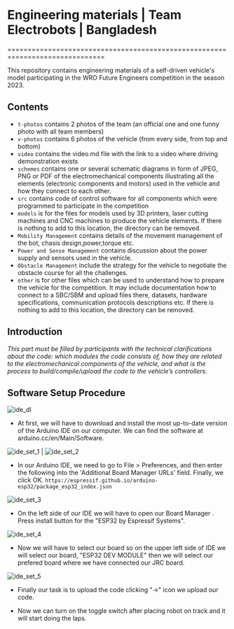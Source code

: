 # Engineering materials | Team Electrobots | Bangladesh
==============================================================================

This repository contains engineering materials of a self-driven vehicle's model participating in the WRO Future Engineers competition in the season 2023.

## Contents

* `t-photos` contains 2 photos of the team (an official one and one funny photo with all team members)
* `v-photos` contains 6 photos of the vehicle (from every side, from top and bottom)
* `video` contains the video.md file with the link to a video where driving demonstration exists
* `schemes` contains one or several schematic diagrams in form of JPEG, PNG or PDF of the electromechanical components illustrating all the elements (electronic components and motors) used in the vehicle and how they connect to each other.
* `src` contains code of control software for all components which were programmed to participate in the competition
* `models` is for the files for models used by 3D printers, laser cutting machines and CNC machines to produce the vehicle elements. If there is nothing to add to this location, the directory can be removed.
* `Mobility Management` contains details of the movement management of the bot, chasis design,power,torque etc.
* `Power and Sense Management` contains discussion about the power supply and sensors used in the vehicle.
* `Obstacle Management` include the strategy for the vehicle to negotiate the obstacle course for all the challenges.
* `other` is for other files which can be used to understand how to prepare the vehicle for the competition. It may include documentation how to connect to a SBC/SBM and upload files there, datasets, hardware specifications, communication protocols descriptions etc. If there is nothing to add to this location, the directory can be removed.

## Introduction

_This part must be filled by participants with the technical clarifications about the code: which modules the code consists of, how they are related to the electromechanical components of the vehicle, and what is the process to build/compile/upload the code to the vehicle’s controllers._

## Software Setup Procedure

![ide_dl](https://github.com/LabibProjects/Bangladesh_Team-Electrobot/blob/main/other/ide_dl.png)
- At first, we will have to download and install the most up-to-date version of the Arduino IDE on our computer. We can find the software at arduino.cc/en/Main/Software.

![ide_set_1](https://github.com/LabibProjects/Bangladesh_Team-Electrobot/blob/main/other/ide_set_1.png)   |  ![ide_set_2](https://github.com/LabibProjects/Bangladesh_Team-Electrobot/blob/main/other/ide_set_2.png)
- In our Arduino IDE, we need to go to File > Preferences, and then enter the following into the 'Additional Board Manager URLs' field. Finally, we click OK.
`https://espressif.github.io/arduino-esp32/package_esp32_index.json`

![ide_set_3](https://github.com/LabibProjects/Bangladesh_Team-Electrobot/blob/main/other/ide_set_3.png)
- On the left side of our IDE we will have to open our Board Manager . Press install button for the "ESP32 by Espressif Systems".

![ide_set_4](https://github.com/LabibProjects/Bangladesh_Team-Electrobot/blob/main/other/ide_set_4.png)
- Now we will have to select our board so on the upper left side of IDE we will select our board, "ESP32 DEV MODULE" then we will select our prefered board where we have connected our JRC board.

![ide_set_5](https://github.com/LabibProjects/Bangladesh_Team-Electrobot/blob/main/other/ide_set_5.png)
- Finally our task is to upload the code clicking "→" icon we upload our code. 

- Now we can turn on the toggle switch after placing robot on track and it will start doing the laps.
